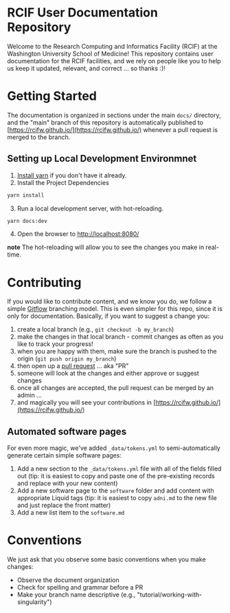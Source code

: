 # RCIF User Documentation Repository
Welcome to the Research Computing and Informatics Facility (RCIF) at the Washington University School of Medicine!
This repository contains user documentation for the RCIF facilities, and we rely on people like you to help us keep
it updated, relevant, and correct ... so thanks :)!

# Getting Started
The documentation is organized in sections under the main `docs/` directory, and the "main" branch of this
repository is automatically published to [https://rcifw.github.io/](https://rcifw.github.io/) whenever a pull
request is merged to the branch.

## Setting up Local Development Environmnet
1. [Install yarn](https://classic.yarnpkg.com/lang/en/docs/install/) if you don't have it already.
2. Install the Project Dependencies
```bash
yarn install
```
3. Run a local development server, with hot-reloading.
```bash
yarn docs:dev
```
4. Open the browser to [http://localhost:8080/](http://localhost:8080/)

**note** The hot-reloading will allow you to see the changes you make in real-time.

# Contributing
If you would like to contribute content, and we know you do, we follow a simple
[Gitflow](https://nvie.com/posts/a-successful-git-branching-model/) branching model. This is even simpler for
this repo, since it is only for documentation. Basically, if you want to suggest a change you:
1. create a local branch (e.g., `git checkout -b my_branch`)
2. make the changes in that local branch - commit changes as often as you like to track your progress!
3. when you are happy with them, make sure the branch is pushed to the origin (`git push origin my_branch`)
4. then open up a [pull request](https://github.com/rcifw/rcifw.github.io/pulls) ... aka "PR"
5. someone will look at the changes and either approve or suggest changes
6. once all changes are accepted, the pull request can be merged by an admin ...
7. and magically you will see your contributions in [https://rcifw.github.io/](https://rcifw.github.io/)

## Automated software pages
For even more magic, we've added `_data/tokens.yml` to semi-automatically generate certain simple software pages:
1. Add a new section to the `_data/tokens.yml` file with all of the fields filled out (tip: it is easiest to copy and paste one of the pre-existing records and replace with your new content)
2. Add a new software page to the `software` folder and add content with appropriate Liquid tags (tip: it is easiest to copy `adni.md` to the new file and just replace the front matter)
3. Add a new list item to the `software.md`

# Conventions
We just ask that you observe some basic conventions when you make changes:
* Observe the document organization
* Check for spelling and grammar before a PR
* Make your branch name descriptive (e.g., "tutorial/working-with-singularity")
